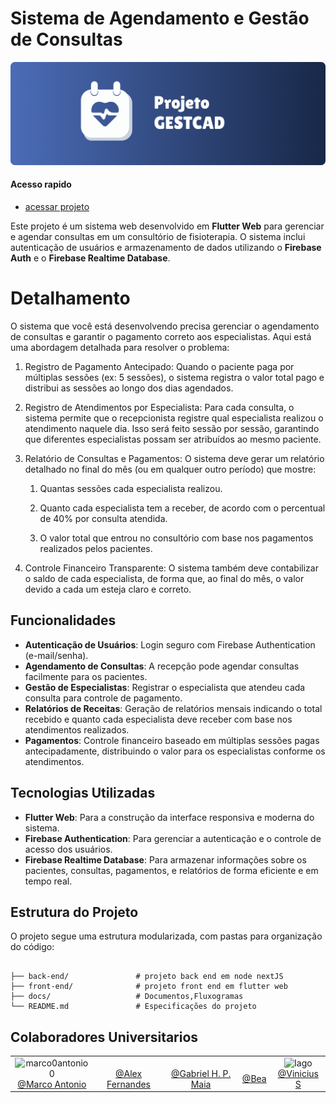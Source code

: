 
# Sistema de Agendamento e Gestão de Consultas
![img](https://github.com/GESTCAD/Site_GESTCAD/blob/main/imagesReadme/banner.png)

#### Acesso rapido
- [acessar projeto](https://github.com/GESTCAD/Site_GESTCAD)

Este projeto é um sistema web desenvolvido em **Flutter Web** para gerenciar e agendar consultas em um consultório de fisioterapia. O sistema inclui autenticação de usuários e armazenamento de dados utilizando o **Firebase Auth** e o **Firebase Realtime Database**.


# Detalhamento

O sistema que você está desenvolvendo precisa gerenciar o agendamento de consultas e garantir o pagamento correto aos especialistas. Aqui está uma abordagem detalhada para resolver o problema:

1.  Registro de Pagamento Antecipado: Quando o paciente paga por múltiplas sessões (ex: 5 sessões), o sistema registra o valor total pago e distribui as sessões ao longo dos dias agendados.

2. Registro de Atendimentos por Especialista: Para cada consulta, o sistema permite que o recepcionista registre qual especialista realizou o atendimento naquele dia. Isso será feito sessão por sessão, garantindo que diferentes especialistas possam ser atribuídos ao mesmo paciente.

3. Relatório de Consultas e Pagamentos: O sistema deve gerar um relatório detalhado no final do mês (ou em qualquer outro período) que mostre:

    1. Quantas sessões cada especialista realizou.

    2.  Quanto cada especialista tem a receber, de acordo com o percentual de 40% por consulta atendida.
    3. O valor total que entrou no consultório com base nos pagamentos realizados pelos pacientes.

4. Controle Financeiro Transparente: O sistema também deve contabilizar o saldo de cada especialista, de forma que, ao final do mês, o valor devido a cada um esteja claro e correto.

## Funcionalidades

- **Autenticação de Usuários**: Login seguro com Firebase Authentication (e-mail/senha).
- **Agendamento de Consultas**: A recepção pode agendar consultas facilmente para os pacientes.
- **Gestão de Especialistas**: Registrar o especialista que atendeu cada consulta para controle de pagamento.
- **Relatórios de Receitas**: Geração de relatórios mensais indicando o total recebido e quanto cada especialista deve receber com base nos atendimentos realizados.
- **Pagamentos**: Controle financeiro baseado em múltiplas sessões pagas antecipadamente, distribuindo o valor para os especialistas conforme os atendimentos.

## Tecnologias Utilizadas

- **Flutter Web**: Para a construção da interface responsiva e moderna do sistema.
- **Firebase Authentication**: Para gerenciar a autenticação e o controle de acesso dos usuários.
- **Firebase Realtime Database**: Para armazenar informações sobre os pacientes, consultas, pagamentos, e relatórios de forma eficiente e em tempo real.


## Estrutura do Projeto

O projeto segue uma estrutura modularizada, com pastas para organização do código:

```

├── back-end/               # projeto back end em node nextJS
├── front-end/              # projeto front end em flutter web
├── docs/                   # Documentos,Fluxogramas              
└── README.md               # Especificações do projeto
```

## Colaboradores Universitarios

<table>
    <tr>
        <td align="center">
            <img src="https://github.com/marco0antonio0.png?size=100px" alt="marco0antonio0" width="100"
                alt="Marco Antonio"><br>
            <a href="https://github.com/marco0antonio0">@Marco Antonio</a>
        </td>
        <td align="center">
            <img src="https://github.com/AlexsandroFernandesNascimento.png?size=100px" width="100"
                alt=""><br>
            <a href="https://github.com/AlexsandroFernandesNascimento">@Alex Fernandes</a>
        </td>
        <td align="center">
            <img src="https://github.com/gabrielhpmaia.png?size=100px" width="100"
                alt=""><br>
            <a href="https://github.com/gabrielhpmaia">@Gabriel H. P. Maia</a>
        </td>
        <td align="center">
            <img src="https://static-00.iconduck.com/assets.00/github-emoji-2048x2021-w2ge0ghn.png" width="100" alt=""><br>
            <a href="#">@Bea</a>
        </td>
        <td align="center">
            <img src="https://static-00.iconduck.com/assets.00/github-emoji-2048x2021-w2ge0ghn.png" width="100"
                alt="Iago"><br>
            <a href="#">@Vinicius S</a>
        </td>
    </tr>
</table>
